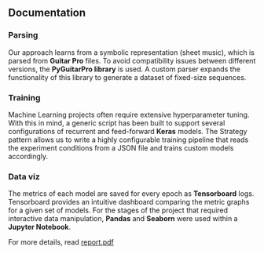 ## Documentation
### Parsing
Our approach learns from a symbolic representation (sheet music), which is parsed from **Guitar Pro** files.
To avoid compatibility issues between different versions, the **PyGuitarPro library** is used.
A custom parser expands the functionality of this library to generate a dataset of fixed-size sequences.
### Training
Machine Learning projects often require extensive hyperparameter tuning.
With this in mind, a generic script has been built to support several configurations of recurrent and feed-forward **Keras** models.
The Strategy pattern allows us to write a highly configurable training pipeline that reads the experiment conditions from a JSON file and trains custom models accordingly.


### Data viz
The metrics of each model are saved for every epoch as **Tensorboard** logs.
Tensorboard provides an intuitive dashboard comparing the metric graphs for a given set of models.
For the stages of the project that required interactive data manipulation, **Pandas** and **Seaborn** were used within a **Jupyter Notebook**.

For more details, read [report.pdf](https://github.com/danielquinti/TFG/blob/main/report.pdf)

